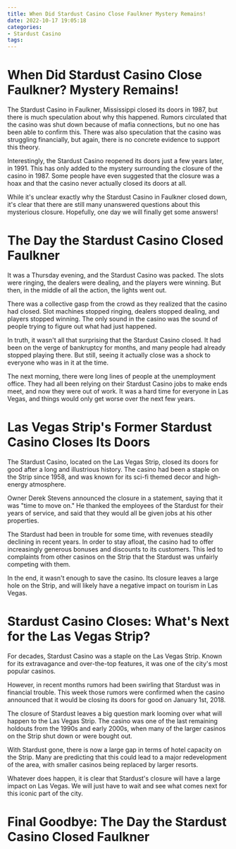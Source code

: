 ```yaml
---
title: When Did Stardust Casino Close Faulkner Mystery Remains!
date: 2022-10-17 19:05:18
categories:
- Stardust Casino
tags:
---
```



#  When Did Stardust Casino Close Faulkner? Mystery Remains!

The Stardust Casino in Faulkner, Mississippi closed its doors in 1987, but there is much speculation about why this happened. Rumors circulated that the casino was shut down because of mafia connections, but no one has been able to confirm this. There was also speculation that the casino was struggling financially, but again, there is no concrete evidence to support this theory.

Interestingly, the Stardust Casino reopened its doors just a few years later, in 1991. This has only added to the mystery surrounding the closure of the casino in 1987. Some people have even suggested that the closure was a hoax and that the casino never actually closed its doors at all.

While it's unclear exactly why the Stardust Casino in Faulkner closed down, it's clear that there are still many unanswered questions about this mysterious closure. Hopefully, one day we will finally get some answers!

#  The Day the Stardust Casino Closed Faulkner

It was a Thursday evening, and the Stardust Casino was packed. The slots were ringing, the dealers were dealing, and the players were winning. But then, in the middle of all the action, the lights went out.

There was a collective gasp from the crowd as they realized that the casino had closed. Slot machines stopped ringing, dealers stopped dealing, and players stopped winning. The only sound in the casino was the sound of people trying to figure out what had just happened.

In truth, it wasn't all that surprising that the Stardust Casino closed. It had been on the verge of bankruptcy for months, and many people had already stopped playing there. But still, seeing it actually close was a shock to everyone who was in it at the time.

The next morning, there were long lines of people at the unemployment office. They had all been relying on their Stardust Casino jobs to make ends meet, and now they were out of work. It was a hard time for everyone in Las Vegas, and things would only get worse over the next few years.

#  Las Vegas Strip's Former Stardust Casino Closes Its Doors

The Stardust Casino, located on the Las Vegas Strip, closed its doors for good after a long and illustrious history. The casino had been a staple on the Strip since 1958, and was known for its sci-fi themed decor and high-energy atmosphere.

Owner Derek Stevens announced the closure in a statement, saying that it was "time to move on." He thanked the employees of the Stardust for their years of service, and said that they would all be given jobs at his other properties.

The Stardust had been in trouble for some time, with revenues steadily declining in recent years. In order to stay afloat, the casino had to offer increasingly generous bonuses and discounts to its customers. This led to complaints from other casinos on the Strip that the Stardust was unfairly competing with them.

In the end, it wasn't enough to save the casino. Its closure leaves a large hole on the Strip, and will likely have a negative impact on tourism in Las Vegas.

#  Stardust Casino Closes: What's Next for the Las Vegas Strip?

For decades, Stardust Casino was a staple on the Las Vegas Strip. Known for its extravagance and over-the-top features, it was one of the city's most popular casinos.

However, in recent months rumors had been swirling that Stardust was in financial trouble. This week those rumors were confirmed when the casino announced that it would be closing its doors for good on January 1st, 2018.

The closure of Stardust leaves a big question mark looming over what will happen to the Las Vegas Strip. The casino was one of the last remaining holdouts from the 1990s and early 2000s, when many of the larger casinos on the Strip shut down or were bought out.

With Stardust gone, there is now a large gap in terms of hotel capacity on the Strip. Many are predicting that this could lead to a major redevelopment of the area, with smaller casinos being replaced by larger resorts.

Whatever does happen, it is clear that Stardust's closure will have a large impact on Las Vegas. We will just have to wait and see what comes next for this iconic part of the city.

#  Final Goodbye: The Day the Stardust Casino Closed Faulkner
